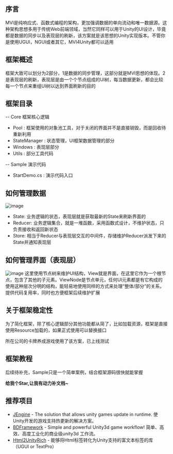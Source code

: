 ## 序言
MVI是纯响应式、函数式编程的架构，更加强调数据的单向流动和唯一数据源。这种架构思想多用于传统Web前端领域，当然它同样可以用于Unity的UI设计，毕竟都是数据的同步以及表现层的刷新，该方案就是该思想的Unity实现版本。不管你是使用UGUI，NGUI或者其它，MVI4Unity都可以适用


## 框架概述
框架大致可以划分为2部分，1是数据的同步管理，这部分就是MVI思想的体现。2是表现层的刷新，表现层是由一个个节点组成的UI树，每当数据更新，都会比较每一个节点来重组UI树以达到界面刷新的目的


## 框架目录
-- Core 框架核心逻辑
  * Pool : 框架使用的对象池工具，对于关闭的界面并不是直接销毁，而是回收待重新利用
  * StateManager : 状态管理，UI框架数据管理的部分
  * Windows : 表现层部分
  * Utils : 部分工具代码
  
-- Sample 演示代码
  * StartDemo.cs : 演示代码入口

## 如何管理数据
![image](https://user-images.githubusercontent.com/38308449/222396422-2055b233-e8a1-4e2a-8834-3e436f1ed7e7.png)
* State: 业务逻辑的状态，表现层就是获取最新的State来刷新界面的
* Reducer: 业务逻辑集合，就是一堆函数，采用函数式设计，不维护状态，只负责接收和返回新状态
* Store: 相当于Reducer与表现层交互的中间件，存储维护Reducer派发下来的State并通知表现层


## 如何管理界面（表现层）
![image](https://user-images.githubusercontent.com/38308449/222775679-ec4bca4b-ab88-4b30-93fa-22e3df8d79f5.png)
这里使用节点树来维护UI结构，View就是界面，在这里它作为一个根节点，包含了其他的子元素。ViewNode是节点单元，任何UI元素都是有它构成的
使用这种层次分明的结构，能轻易地使用同样的方式来处理“整体/部分”的关系，提供代码复用率，同时也方便框架后续维护扩展

## 关于框架稳定性
为了简化框架，除了核心逻辑部分其他功能都从简了，比如加载资源，框架是直接使用Resource加载的，如果正式使用可以替换接口

所在公司的卡牌养成游戏使用了该方案，已上线测试

## 框架教程
后续待补充，Sample只是一个简单案例，结合框架源码很快就能掌握 

<b>给我个Star,让我有动力补文档~</b>

## 推荐项目
  - [JEngine](https://github.com/JasonXuDeveloper/JEngine) - The solution that allows unity games update in runtime. 使Unity开发的游戏支持热更新的解决方案。
  - [BDFramework](https://github.com/yimengfan/BDFramework.Core) - Simple and powerful Unity3d game workflow! 简单、高效、高度工业化的商业级unity3d 工作流。
  - [Html2UnityRich](https://github.com/Wilson403/Html2UnityRich) - 能够将Html标签转化为Unity支持的富文本标签的库（UGUI or TextPro）
